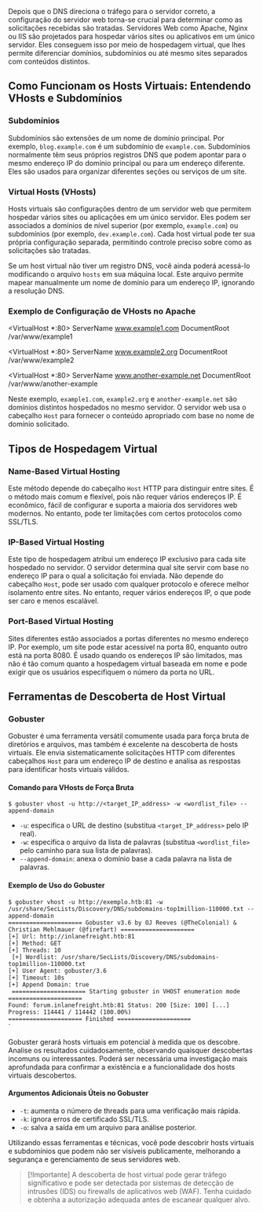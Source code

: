 Depois que o DNS direciona o tráfego para o servidor correto, a configuração do servidor web torna-se crucial para determinar como as solicitações recebidas são tratadas. Servidores Web como Apache, Nginx ou IIS são projetados para hospedar vários sites ou aplicativos em um único servidor. Eles conseguem isso por meio de hospedagem virtual, que lhes permite diferenciar domínios, subdomínios ou até mesmo sites separados com conteúdos distintos.

## Como Funcionam os Hosts Virtuais: Entendendo VHosts e Subdomínios

### Subdomínios

Subdomínios são extensões de um nome de domínio principal. Por exemplo, `blog.example.com` é um subdomínio de `example.com`. Subdomínios normalmente têm seus próprios registros DNS que podem apontar para o mesmo endereço IP do domínio principal ou para um endereço diferente. Eles são usados para organizar diferentes seções ou serviços de um site.

### Virtual Hosts (VHosts)

Hosts virtuais são configurações dentro de um servidor web que permitem hospedar vários sites ou aplicações em um único servidor. Eles podem ser associados a domínios de nível superior (por exemplo, `example.com`) ou subdomínios (por exemplo, `dev.example.com`). Cada host virtual pode ter sua própria configuração separada, permitindo controle preciso sobre como as solicitações são tratadas.

Se um host virtual não tiver um registro DNS, você ainda poderá acessá-lo modificando o arquivo `hosts` em sua máquina local. Este arquivo permite mapear manualmente um nome de domínio para um endereço IP, ignorando a resolução DNS.

### Exemplo de Configuração de VHosts no Apache

<VirtualHost *:80>
    ServerName www.example1.com
    DocumentRoot /var/www/example1
</VirtualHost>

<VirtualHost *:80>
    ServerName www.example2.org
    DocumentRoot /var/www/example2
</VirtualHost>

<VirtualHost *:80>
    ServerName www.another-example.net
    DocumentRoot /var/www/another-example
</VirtualHost>


Neste exemplo, `example1.com`, `example2.org` e `another-example.net` são domínios distintos hospedados no mesmo servidor. O servidor web usa o cabeçalho `Host` para fornecer o conteúdo apropriado com base no nome de domínio solicitado.

## Tipos de Hospedagem Virtual

### Name-Based Virtual Hosting

Este método depende do cabeçalho `Host` HTTP para distinguir entre sites. É o método mais comum e flexível, pois não requer vários endereços IP. É econômico, fácil de configurar e suporta a maioria dos servidores web modernos. No entanto, pode ter limitações com certos protocolos como SSL/TLS.

### IP-Based Virtual Hosting

Este tipo de hospedagem atribui um endereço IP exclusivo para cada site hospedado no servidor. O servidor determina qual site servir com base no endereço IP para o qual a solicitação foi enviada. Não depende do cabeçalho `Host`, pode ser usado com qualquer protocolo e oferece melhor isolamento entre sites. No entanto, requer vários endereços IP, o que pode ser caro e menos escalável.

### Port-Based Virtual Hosting

Sites diferentes estão associados a portas diferentes no mesmo endereço IP. Por exemplo, um site pode estar acessível na porta 80, enquanto outro está na porta 8080. É usado quando os endereços IP são limitados, mas não é tão comum quanto a hospedagem virtual baseada em nome e pode exigir que os usuários especifiquem o número da porta no URL.

## Ferramentas de Descoberta de Host Virtual

### Gobuster

Gobuster é uma ferramenta versátil comumente usada para força bruta de diretórios e arquivos, mas também é excelente na descoberta de hosts virtuais. Ele envia sistematicamente solicitações HTTP com diferentes cabeçalhos `Host` para um endereço IP de destino e analisa as respostas para identificar hosts virtuais válidos.

#### Comando para VHosts de Força Bruta

`$ gobuster vhost -u http://<target_IP_address> -w <wordlist_file> --append-domain`

- `-u`: especifica o URL de destino (substitua `<target_IP_address>` pelo IP real).
- `-w`: especifica o arquivo da lista de palavras (substitua `<wordlist_file>` pelo caminho para sua lista de palavras).
- `--append-domain`: anexa o domínio base a cada palavra na lista de palavras.

#### Exemplo de Uso do Gobuster

`$ gobuster vhost -u http://exemplo.htb:81 -w /usr/share/SecLists/Discovery/DNS/subdomains-top1million-110000.txt --append-domain `<br>`
===================== Gobuster v3.6 by OJ Reeves (@TheColonial) & Christian Mehlmauer (@firefart) ===================== `<br>`
[+] Url: http://inlanefreight.htb:81 `<br>`
[+] Method: GET `<br>`
[+] Threads: 10 `<br>`
[+] Wordlist: /usr/share/SecLists/Discovery/DNS/subdomains-top1million-110000.txt`<br>`
[+] User Agent: gobuster/3.6 `<br>`
[+] Timeout: 10s `<br>`
[+] Append Domain: true `<br>`
===================== Starting gobuster in VHOST enumeration mode =====================`<br>`
Found: forum.inlanefreight.htb:81 Status: 200 [Size: 100] [...] `<br>`
Progress: 114441 / 114442 (100.00%) `<br>`===================== Finished =====================`<br>`

Gobuster gerará hosts virtuais em potencial à medida que os descobre. Analise os resultados cuidadosamente, observando quaisquer descobertas incomuns ou interessantes. Poderá ser necessária uma investigação mais aprofundada para confirmar a existência e a funcionalidade dos hosts virtuais descobertos.

#### Argumentos Adicionais Úteis no Gobuster

- `-t`: aumenta o número de threads para uma verificação mais rápida.
- `-k`: ignora erros de certificado SSL/TLS.
- `-o`: salva a saída em um arquivo para análise posterior.

Utilizando essas ferramentas e técnicas, você pode descobrir hosts virtuais e subdomínios que podem não ser visíveis publicamente, melhorando a segurança e gerenciamento de seus servidores web.

> [!Importante]
> A descoberta de host virtual pode gerar tráfego significativo e pode ser detectada por sistemas de detecção de intrusões (IDS) ou firewalls de aplicativos web (WAF). Tenha cuidado e obtenha a autorização adequada antes de escanear qualquer alvo.
